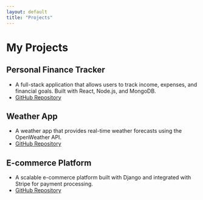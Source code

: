 ```yaml
---
layout: default
title: "Projects"
---
```


# My Projects

## Personal Finance Tracker
- A full-stack application that allows users to track income, expenses, and financial goals. Built with React, Node.js, and MongoDB.
- [GitHub Repository](https://github.com/yourusername/finance-tracker)

## Weather App
- A weather app that provides real-time weather forecasts using the OpenWeather API.
- [GitHub Repository](https://github.com/yourusername/weather-app)

## E-commerce Platform
- A scalable e-commerce platform built with Django and integrated with Stripe for payment processing.
- [GitHub Repository](https://github.com/yourusername/ecommerce-platform)

